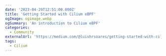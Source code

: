 ```yaml
---
date: '2023-04-29T12:51:00.000Z'
title: 'Getting Started with Cilium eBPF'
ogImage: ogimage.webp
ogSummary: 'An introduction to Cilium eBPF'
categories:
  - Community
externalUrl: 'https://medium.com/@luishrsoares/getting-started-with-cilium-ebpf-778d00c113aa/'
tags:
  - Cilium
---
```

